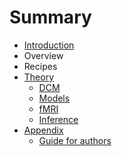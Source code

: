# Summary

* [Introduction](README.md)
* Overview
* Recipes
* [Theory](theory/theory.md)
   * [DCM](theory/dcm/dcm.md)
   * [Models](theory/dcm/models/dcm-models.md)
    * [fMRI](theory/dcm/models/fMRI/dcm-fmri-models.md)
   * [Inference](theory/dcm/inference/dcm-inference.md)
* [Appendix](appendix.md)
   * [Guide for authors](guide_for_authors.md)

